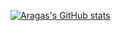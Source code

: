 [![Aragas's GitHub stats](https://github-readme-stats-git-master-rstaa-rickstaa.vercel.app/api?username=Aragas&show_icons=true&hide_title=true&hide_rank=true&hide_border=true&hide=commits,prs,issues,contribs&disable_animations=true&line_height=15&role=OWNER,ORGANIZATION_MEMBER&bg_color=ffffff00&text_color=777777&title_color=777777&icon_color=FF4500&show_icons=true)](https://github.com/anuraghazra/github-readme-stats)
